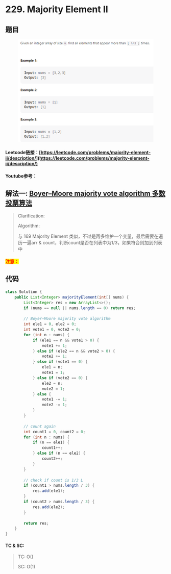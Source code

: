 # 229. Majority Element II

## 题目

<figure><img src="../../.gitbook/assets/image (2).png" alt=""><figcaption></figcaption></figure>

#### Leetcode链接：[https://leetcode.com/problems/majority-element-ii/description/](https://leetcode.com/problems/majority-element-ii/description/)

#### Youtube参考：

## 解法一: [Boyer–Moore majority vote algorithm 多数投票算法](../../zhi-shi-dian/boyer-moore-majority-vote-algorithm.md)

> Clarification:&#x20;
>
> Algorithm:&#x20;
>
> 与 169 Majority Element 类似，不过是再多维护一个变量，最后需要在遍历一遍arr & count，判断count是否在列表中为1/3，如果符合则加到列表中

#### <mark style="color:red;">注意：</mark>

## 代码

```java
class Solution {
    public List<Integer> majorityElement(int[] nums) {
        List<Integer> res = new ArrayList<>();
        if (nums == null || nums.length == 0) return res;

        // Boyer–Moore majority vote algorithm
        int ele1 = 0, ele2 = 0;
        int vote1 = 0, vote2 = 0;
        for (int n : nums) {
            if (ele1 == n && vote1 > 0) {
                vote1 += 1;
            } else if (ele2 == n && vote2 > 0) {
                vote2 += 1;
            } else if (vote1 == 0) {
                ele1 = n;
                vote1 = 1;
            } else if (vote2 == 0) {
                ele2 = n;
                vote2 = 1;
            } else {
                vote1 -= 1;
                vote2 -= 1;
            }
        }

        // count again
        int count1 = 0, count2 = 0;
        for (int n : nums) {
            if (n == ele1) {
                count1++;
            } else if (n == ele2) {
                count2++;
            }
        }

        // check if count is 1/3 L
        if (count1 > nums.length / 3) {
            res.add(ele1);
        }
        if (count2 > nums.length / 3) {
            res.add(ele2);
        }

        return res;
    }
}
```

#### TC & SC:&#x20;

> TC: O()
>
> SC: O(1)
